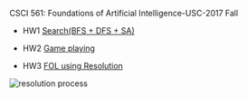 CSCI 561: Foundations of Artificial Intelligence-USC-2017 Fall

* HW1 [Search(BFS + DFS + SA)](https://github.com/ddwwjj/CSCI561-Artificial-Intelligence/blob/master/homework1.cpp)

* HW2 [Game playing](https://github.com/ddwwjj/CSCI561-Artificial-Intelligence/blob/master/homework2.cpp)

* HW3 [FOL using Resolution](https://github.com/ddwwjj/CSCI561-Artificial-Intelligence/blob/master/homework3.java)

![resolution process](https://github.com/ddwwjj/CSCI561-Artificial-Intelligence/blob/master/Resolution_Process.PNG)

